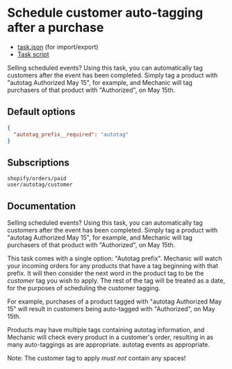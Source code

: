 # Schedule customer auto-tagging after a purchase

* [task.json](../../tasks/schedule-customer-auto-tagging-after-a-purchase.json) (for import/export)
* [Task script](./script.liquid)

Selling scheduled events? Using this task, you can automatically tag customers after the event has been completed. Simply tag a product with "autotag Authorized May 15", for example, and Mechanic will tag purchasers of that product with "Authorized", on May 15th.

## Default options

```json
{
  "autotag_prefix__required": "autotag"
}
```

## Subscriptions

```liquid
shopify/orders/paid
user/autotag/customer
```

## Documentation

Selling scheduled events? Using this task, you can automatically tag customers after the event has been completed. Simply tag a product with "autotag Authorized May 15", for example, and Mechanic will tag purchasers of that product with "Authorized", on May 15th.

This task comes with a single option: "Autotag prefix". Mechanic will watch your incoming orders for any products that have a tag beginning with that prefix. It will then consider the next word in the product tag to be the _customer_ tag you wish to apply. The rest of the tag will be treated as a date, for the purposes of scheduling the customer tagging.

For example, purchases of a product tagged with "autotag Authorized May 15" will result in customers being auto-tagged with "Authorized", on May 15th.

Products may have multiple tags containing autotag information, and Mechanic will check every product in a customer's order, resulting in as many auto-taggings as are appropriate. autotag events as appropriate.

Note: The customer tag to apply _must not_ contain any spaces!
